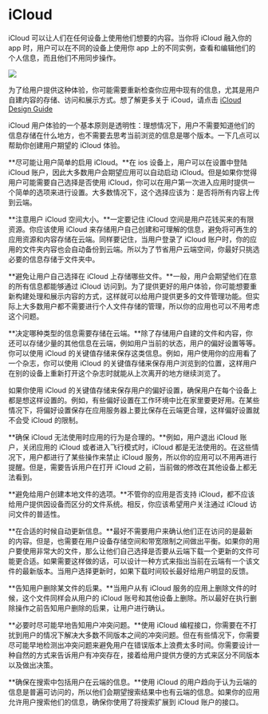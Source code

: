 # iCloud

iCloud 可以让人们在任何设备上使用他们想要的内容。当你将 iCloud 融入你的 app 时，用户可以在不同的设备上使用你 app 上的不同实例，查看和编辑他们的个人信息，而且他们不用同步操作。

![](images/icloud_intro_2x.png)

为了给用户提供这种体验，你可能需要重新检查你应用中现有的信息，尤其是用户自建内容的存储、访问和展示方式。想了解更多关于 iCoud，请点击 [iCloud Design Guide](https://developer.apple.com/library/ios/documentation/General/Conceptual/iCloudDesignGuide/Chapters/Introduction.html)

iCloud 用户体验的一个基本原则是透明性：理想情况下，用户不需要知道他们的信息存储在什么地方，也不需要去思考当前浏览的信息是哪个版本。一下几点可以帮助你创建用户期望的 iCloud 体验。

**尽可能让用户简单的启用 iCloud。**在 ios 设备上，用户可以在设置中登陆 iCloud 账户，因此大多数用户会期望应用可以自动启动 iCloud。但是如果你觉得用户可能需要自己选择是否使用 iCloud，你可以在用户第一次进入应用时提供一个简单的选项来进行设置。大多数情况下，这个选择应该为：是否将所有内容上传到云端。

**注意用户 iCloud 空间大小。**一定要记住 iCloud 空间是用户花钱买来的有限资源。你应该使用 iCloud 来存储用户自己创建和可理解的信息，避免将可再生的应用资源和内容存储在云端。同样要记住，当用户登录了 iCloud 账户时，你的应用的文件夹内容也会自动备份到云端。所以为了节省用户云端空间，你最好只挑选必要的信息存储于文件夹中。

**避免让用户自己选择在 iCloud 上存储哪些文件。**一般，用户会期望他们在意的所有信息都能够通过 iCloud 访问到。为了提供更好的用户体验，你可能想要重新构建处理和展示内容的方式，这样就可以给用户提供更多的文件管理功能。但实际上大多数用户都不需要进行个人文件存储的管理，所以你的应用也可以不用考虑这个问题。

**决定哪种类型的信息需要存储在云端。**除了存储用户自建的文件和内容，你还可以存储少量的其他信息在云端，例如用户当前的状态，用户的偏好设置等等。你可以使用 iCloud 的关键值存储来保存这类信息。例如，用户使用你的应用看了一个杂志，你可以使用 iCloud 的关键值存储来保存用户浏览到的位置，这样用户在别的设备上重新打开这个杂志时就能从上次离开的地方继续浏览了。

如果你使用 iCloud 的关键值存储来保存用户的偏好设置，确保用户在每个设备上都是想这样设置的。例如，有些偏好设置在工作环境中比在家里要更好用。在某些情况下，将偏好设置保存在应用服务器上要比保存在云端更合理，这样偏好设置就不会受 iCloud 的限制。

**确保 iCloud 无法使用时应用的行为是合理的。**例如，用户退出 iCloud 账户，关闭应用的 iCloud 或者进入飞行模式时，iCloud 都是无法使用的。在这些情况下，用户都进行了某些操作来禁止 iCloud 服务，所以你的应用可以不用再进行提醒。但是，需要告诉用户在打开 iCloud 之前，当前做的修改在其他设备上都无法看到。

**避免给用户创建本地文件的选项。**不管你的应用是否支持 iCloud，都不应该给用户提供因设备而区分的文件系统。相反，你应该希望用户关注通过 iCloud 访问文件的普适性。

**在合适的时候自动更新信息。**最好不需要用户来确认他们正在访问的是最新的内容。但是，也需要在用户设备存储空间和带宽限制之间做出平衡。如果你的用户要使用非常大的文件，那么让他们自己选择是否要从云端下载一个更新的文件可能更合适。如果需要这样做的话，可以设计一种方式来指出当前在云端有一个该文件的最新版本。当用户选择更新时，如果下载时间较长最好给用户明显的反馈。

**告知用户删除某文件的后果。**当用户从有 iCloud 服务的应用上删除文件的时候，这个文件同样会从用户的 iCloud 账号和其他设备上删除。所以最好在执行删除操作之前告知用户删除的后果，让用户进行确认。

**必要时尽可能早地告知用户冲突问题。**使用 iCloud 编程接口，你需要在不打扰到用户的情况下解决大多数不同版本之间的冲突问题。但在有些情况下，你需要尽可能早地检测出冲突问题来避免用户在错误版本上浪费太多时间。你需要设计一种自然的方式来告诉用户有冲突存在，接着给用户提供方便的方式来区分不同版本以及做出决策。

**确保在搜索中包括用户在云端的信息。**使用 iCloud 的用户趋向于认为云端的信息是普遍可访问的，所以他们会期望搜索结果中也有云端的信息。如果你的应用允许用户搜索他们的信息，确保你使用了将搜索扩展到 iCloud 账户的接口。
